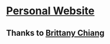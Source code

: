 # [Personal Website](https://vickyjnv.github.io)

## Thanks to [Brittany Chiang](https://github.com/bchiang7/bchiang7.github.io)
